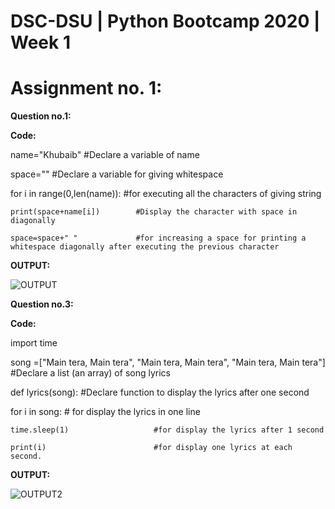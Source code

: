 # DSC-DSU | Python Bootcamp 2020 | Week 1
# Assignment no. 1:

**Question no.1:**

**Code:**

name="Khubaib"                              #Declare a variable of name

space=""                                    #Declare a variable for giving whitespace 

for i in range(0,len(name)):                #for executing all the characters of giving string

    print(space+name[i])        #Display the character with space in diagonally
    
    space=space+" "             #for increasing a space for printing a whitespace diagonally after executing the previous character          


**OUTPUT:**

![OUTPUT](https://user-images.githubusercontent.com/49817481/101786162-6df91f00-3b1f-11eb-9956-7ce7e943d1fe.png)

**Question no.3:**

**Code:**

import time

song =["Main tera, Main tera", "Main tera, Main tera", "Main tera, Main tera"]              #Declare a list (an array) of song lyrics

def lyrics(song):                                                      #Declare function to display the lyrics after one second

  for i in song:                                                       # for display the lyrics in one line 
  
    time.sleep(1)                   #for display the lyrics after 1 second
    
    print(i)                        #for display one lyrics at each second.
    
**OUTPUT:**

![OUTPUT2](https://user-images.githubusercontent.com/49817481/101786924-52dadf00-3b20-11eb-8627-d4d6b0dbc19d.png)




